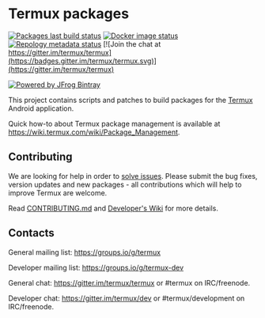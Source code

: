 # Termux packages

[![Packages last build status](https://github.com/termux/termux-packages/workflows/Packages/badge.svg)](https://github.com/termux/termux-packages/actions)
[![Docker image status](https://github.com/termux/termux-packages/workflows/Docker%20image/badge.svg)](https://hub.docker.com/r/termux/package-builder)
[![Repology metadata status](https://github.com/termux/termux-packages/workflows/Repology%20metadata/badge.svg)](https://repology.org/repository/termux)
[![Join the chat at https://gitter.im/termux/termux](https://badges.gitter.im/termux/termux.svg)](https://gitter.im/termux/termux)

[![Powered by JFrog Bintray](./.github/static/powered-by-bintray.png)](https://bintray.com)

This project contains scripts and patches to build packages for the [Termux](https://github.com/termux/termux-app)
Android application.

Quick how-to about Termux package management is available at https://wiki.termux.com/wiki/Package_Management.

## Contributing

We are looking for help in order to [solve issues](https://github.com/termux/termux-packages/issues?q=is%3Aopen+is%3Aissue+label%3A%22help+wanted%22).
Please submit the bug fixes, version updates and new packages - all contributions which will help to improve Termux are welcome.

Read [CONTRIBUTING.md](/CONTRIBUTING.md) and [Developer's Wiki](https://github.com/termux/termux-packages/wiki) for more details.

## Contacts

General mailing list: https://groups.io/g/termux

Developer mailing list: https://groups.io/g/termux-dev

General chat: https://gitter.im/termux/termux or #termux on IRC/freenode.

Developer chat: https://gitter.im/termux/dev or #termux/development on IRC/freenode.
